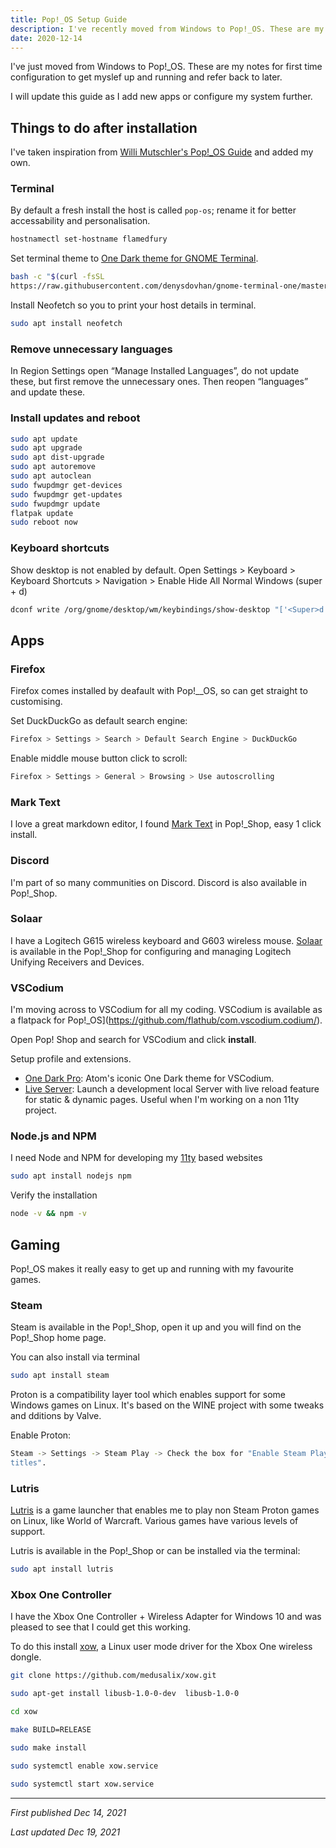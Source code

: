 ```yaml
---
title: Pop!_OS Setup Guide
description: I've recently moved from Windows to Pop!_OS. These are my notes for first time configuration to get myself up and running and refer back to later.
date: 2020-12-14
---
```


I've just moved from Windows to Pop!_OS. These are my notes for first time configuration to get myslef up and running and refer back to later. 

I will update this guide as I add new apps or configure my system further.

## Things to do after installation

I've taken inspiration from [Willi Mutschler's Pop!_OS Guide](https://mutschler.eu/linux/install-guides/pop-os-post-install/) and added my own.

### Terminal

By default a fresh install the host is called `pop-os`; rename it for better accessability and personalisation.

```bash
hostnamectl set-hostname flamedfury
```

Set terminal theme to [One Dark theme for GNOME Terminal](https://github.com/denysdovhan/one-gnome-terminal).

```bash
bash -c "$(curl -fsSL 
https://raw.githubusercontent.com/denysdovhan/gnome-terminal-one/master/one-dark.sh)"
```

Install Neofetch so you to print your host details in terminal.

```bash
sudo apt install neofetch
```

### Remove unnecessary languages

In Region Settings open “Manage Installed Languages”, do not update 
these, but first remove the unnecessary ones. Then reopen “languages” 
and update these.

### Install updates and reboot

```bash
sudo apt update
sudo apt upgrade
sudo apt dist-upgrade
sudo apt autoremove
sudo apt autoclean
sudo fwupdmgr get-devices
sudo fwupdmgr get-updates
sudo fwupdmgr update
flatpak update
sudo reboot now
```

### Keyboard shortcuts

Show desktop is not enabled by default. Open Settings > Keyboard > Keyboard Shortcuts > Navigation > Enable Hide All Normal Windows (super + d)

```bash
dconf write /org/gnome/desktop/wm/keybindings/show-desktop "['<Super>d']"`
```

## Apps

### Firefox

Firefox comes installed by deafault with Pop!__OS, so can get straight to customising.

Set DuckDuckGo as default search engine: 

```bash
Firefox > Settings > Search > Default Search Engine > DuckDuckGo
```

Enable middle mouse button click to scroll:

```bash
Firefox > Settings > General > Browsing > Use autoscrolling
```

### Mark Text

I love a great markdown editor, I found [Mark Text](https://marktext.app/) in Pop!_Shop, easy 1 click install.

### Discord

I'm  part of so many communities on Discord. Discord is also available in Pop!_Shop.

### Solaar

I have a Logitech G615 wireless keyboard and G603 wireless mouse. [Solaar](https://pwr-solaar.github.io/Solaar/) is available in the Pop!_Shop for configuring and managing Logitech Unifying Receivers and Devices.

### VSCodium

I'm moving across to VSCodium for all my coding. VSCodium is available as a flatpack for Pop!_OS](https://github.com/flathub/com.vscodium.codium/).

Open Pop! Shop and search for VSCodium and click **install**.

Setup profile and extensions.

- [One Dark Pro](https://open-vsx.org/extension/zhuangtongfa/material-theme): Atom's iconic One Dark theme for VSCodium.
- [Live Server](https://open-vsx.org/extension/ritwickdey/LiveServer): Launch a development local Server with live reload feature for static & dynamic pages. Useful when I'm working on a non 11ty project.

### Node.js and NPM

I need Node and NPM for developing my [11ty](https://11ty.dev) based websites

```bash
sudo apt install nodejs npm
```

Verify the installation

```bash
node -v && npm -v
```

## Gaming

Pop!_OS makes it really easy to get up and running with my favourite games.

### Steam

Steam is available in the Pop!_Shop, open it up and you will find on the Pop!_Shop home page.

You can also install via terminal

```bash
sudo apt install steam
```

Proton is a compatibility layer tool which enables support for some Windows games on Linux. It's based on the WINE project with some tweaks and dditions by Valve. 

Enable Proton: 

```bash
Steam -> Settings -> Steam Play -> Check the box for "Enable Steam Play for supported titles" AND "Enable Steam Play for all other 
titles".
```

### Lutris

[Lutris](https://lutris.net/) is a game launcher that enables me to play non Steam Proton games on Linux, like World of Warcraft. Various games have various levels of support.

Lutris is available in the Pop!_Shop or can be installed via the terminal:

```bash
sudo apt install lutris
```

### Xbox One Controller

I have the Xbox One Controller + Wireless Adapter for Windows 10 and was pleased to see that I could get this working.

To do this install [xow](https://github.com/medusalix/xow), a Linux user mode driver for the Xbox One wireless dongle.

```bash
git clone https://github.com/medusalix/xow.git

sudo apt-get install libusb-1.0-0-dev  libusb-1.0-0

cd xow

make BUILD=RELEASE

sudo make install

sudo systemctl enable xow.service

sudo systemctl start xow.service
```

***

*First published Dec 14, 2021*

*Last updated Dec 19, 2021*